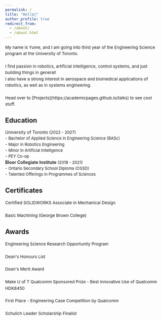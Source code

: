 ```yaml
---
permalink: /
title: "Hello👋"
author_profile: true
redirect_from: 
  - /about/
  - /about.html
---
```


<span style="line-height: 1.5; font-size: 0.97em">
  My name is Yume, and I am going into third year of the Engineering Science program at the University of Toronto. <br>
  <br>
  I find passion in robotics, artificial intelligence, control systems, and just building things in general!<br>
  I also have a strong interest in aerospace and biomedical applications of robotics, as well as in systems engineering.<br>
  <br>
  Head over to [Projects](https://academicpages.github.io/talks) to see cool stuff.
</span>

Education
------
<div style="margin-bottom: 2px;">
  University of Toronto<span style="font-size: 0.93em;"> (2022 - 2027)</span>
</div>
- <span style="font-size: 0.92em; line-height:1.5;">Bachelor of Applied Science in Engineering Science (BASc)</span><br>
- <span style="font-size: 0.92em; line-height:1.5;">Major in Robotics Engineering</span><br>
- <span style="font-size: 0.92em; line-height:1.5;">Minor in Artificial Intelligence</span><br>
- <span style="font-size: 0.92em; line-height:1.5; margin-bottom: 10px;">PEY Co-op</span>

<div style="margin-bottom: 2px;">
  <span style="font-weight: 600;">Bloor Collegiate Institute</span><span style="font-size: 0.93em;"> (2018 - 2021)</span>
</div>
- <span style="font-size: 0.92em; line-height:1.5;">Ontario Secondary School Diploma (OSSD)</span><br>
- <span style="font-size: 0.92em; line-height:1.5;">Talented Offerings in Programmes of Sciences</span><br>

Certificates
------
<span style="line-height: 1.5; font-size: 0.97em">
  Certified SOLIDWORKS Associate in Mechanical Design<br> 
  <br>
  Basic Machining (George Brown College)<br>
</span>

Awards
------
<span style="line-height: 1.5; font-size: 0.97em">
  Engineering Science Research Opportunity Program<br> 
  <br>
  Dean's Honours List<br>
  <br>
  Dean's Merit Award<br>
  <br>
  Make U of T Qualcomm Sponsored Prize - Best Innovative Use of Qualcomm HDK8450<br>
  <br>
  First Place - Engineering Case Competition by Qualcomm<br>
  <br>
  Schulich Leader Scholarship Finalist
</span>